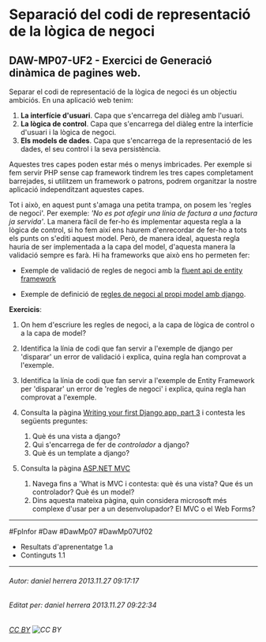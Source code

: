 # Separació del codi de representació de la lògica de negoci
## DAW-MP07-UF2 - Exercici de Generació dinàmica de pagines web.
Separar el codi de representació de la lògica de negoci és un objectiu ambiciós. En una aplicació web tenim:

1. **La interfície d'usuari**. Capa que s'encarrega del diàleg amb l'usuari.
2. **La lògica de control**. Capa que s'encarrega del diàleg entre la interfície d'usuari i la lògica de negoci.
3. **Els models de dades**. Capa que s'encarrega de la representació de les dades, el seu control i la seva persistència.

Aquestes tres capes poden estar més o menys imbricades. Per exemple si fem servir PHP sense cap framework tindrem les tres capes completament barrejades, si utilitzem un framework o patrons, podrem organitzar la nostre aplicació independitzant aquestes capes.

Tot i això, en aquest punt s'amaga una petita trampa, on posem les 'regles de negoci'. Per exemple: *'No es pot afegir una línia de factura a una factura ja servida'*. 
La manera fàcil de fer-ho és implementar aquesta regla a la lògica de control, si ho fem així ens haurem d'enrecordar de fer-ho a tots els punts on s'editi aquest model. Però, de manera ideal, aquesta regla hauria de ser implementada a la capa del model, d'aquesta manera la validació sempre es farà. Hi ha frameworks que això ens ho permeten fer:

* Exemple de validació de regles de negoci amb la [fluent api de entity framework](http://msdn.microsoft.com/en-us/data/gg193959.aspx)

* Exemple de definició de [regles de negoci al propi model amb django](https://docs.djangoproject.com/en/dev/ref/models/instances/#django.db.models.Model.clean).

**Exercicis**:

1. On hem d'escriure les regles de negoci, a la capa de lògica de control o a la capa de model?
1. Identifica la línia de codi que fan servir a l'exemple de django per 'disparar' un error de validació i explica, quina regla han comprovat a l'exemple.
1. Identifica la línia de codi que fan servir a l'exemple de Entity Framework per 'disparar' un error de 'regles de negoci' i explica, quina regla han comprovat a l'exemple.
1. Consulta la pàgina [Writing your first Django app, part 3](https://docs.djangoproject.com/en/1.6/intro/tutorial03/) i contesta les següents preguntes:
    1. Què és una vista a django?
    1. Qui s'encarrega de fer de *controlador* a django?
    1. Què és un template a django?

2. Consulta la pàgina [ASP.NET MVC](http://www.asp.net/mvc)
    1. Navega fins a 'What is MVC i contesta: què és una vista? Que és un controlador? Què és un model?
    2. Dins aquesta mateixa pàgina, quin considera microsoft més complexe d'usar per a un desenvolupador? El MVC o el Web Forms?
    





---

#FpInfor #Daw #DawMp07 #DawMp07Uf02

* Resultats d'aprenentatge 1.a
* Continguts 1.1
---

###### Autor: daniel herrera 2013.11.27 09:17:17
###### Editat per: daniel herrera 2013.11.27 09:22:34
###### [CC BY](https://creativecommons.org/licenses/by/4.0/) ![CC BY](https://licensebuttons.net/l/by/3.0/80x15.png)
